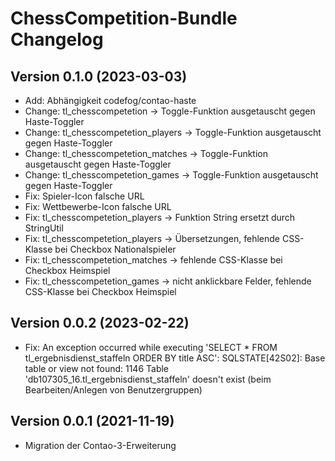 # ChessCompetition-Bundle Changelog

## Version 0.1.0 (2023-03-03)

* Add: Abhängigkeit codefog/contao-haste
* Change: tl_chesscompetetion -> Toggle-Funktion ausgetauscht gegen Haste-Toggler
* Change: tl_chesscompetetion_players -> Toggle-Funktion ausgetauscht gegen Haste-Toggler
* Change: tl_chesscompetetion_matches -> Toggle-Funktion ausgetauscht gegen Haste-Toggler
* Change: tl_chesscompetetion_games -> Toggle-Funktion ausgetauscht gegen Haste-Toggler
* Fix: Spieler-Icon falsche URL
* Fix: Wettbewerbe-Icon falsche URL
* Fix: tl_chesscompetetion_players -> Funktion String ersetzt durch StringUtil
* Fix: tl_chesscompetetion_players -> Übersetzungen, fehlende CSS-Klasse bei Checkbox Nationalspieler
* Fix: tl_chesscompetetion_matches -> fehlende CSS-Klasse bei Checkbox Heimspiel
* Fix: tl_chesscompetetion_games -> nicht anklickbare Felder, fehlende CSS-Klasse bei Checkbox Heimspiel

## Version 0.0.2 (2023-02-22)

* Fix: An exception occurred while executing 'SELECT * FROM tl_ergebnisdienst_staffeln ORDER BY title ASC': SQLSTATE[42S02]: Base table or view not found: 1146 Table 'db107305_16.tl_ergebnisdienst_staffeln' doesn't exist (beim Bearbeiten/Anlegen von Benutzergruppen)

## Version 0.0.1 (2021-11-19)

* Migration der Contao-3-Erweiterung

